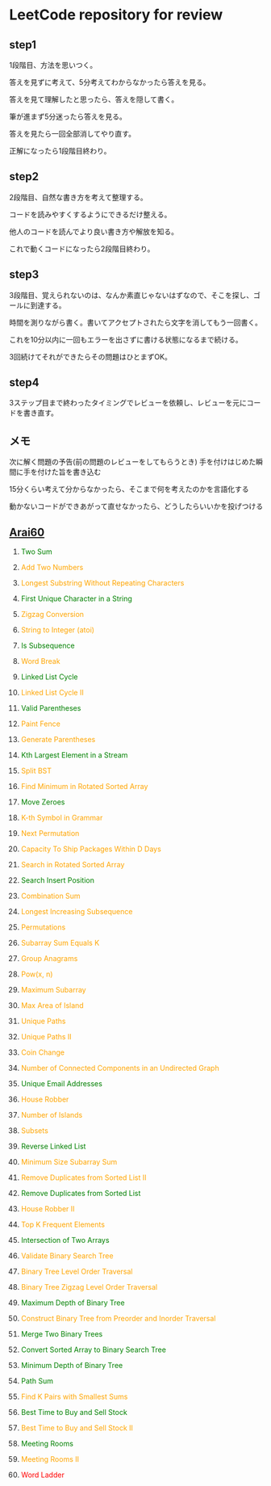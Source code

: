 # LeetCode repository for review

## step1
1段階目、方法を思いつく。

答えを見ずに考えて、5分考えてわからなかったら答えを見る。

答えを見て理解したと思ったら、答えを隠して書く。

筆が進まず5分迷ったら答えを見る。

答えを見たら一回全部消してやり直す。

正解になったら1段階目終わり。
## step2
2段階目、自然な書き方を考えて整理する。

コードを読みやすくするようにできるだけ整える。

他人のコードを読んでより良い書き方や解放を知る。

これで動くコードになったら2段階目終わり。
## step3
3段階目、覚えられないのは、なんか素直じゃないはずなので、そこを探し、ゴールに到達する。

時間を測りながら書く。書いてアクセプトされたら文字を消してもう一回書く。

これを10分以内に一回もエラーを出さずに書ける状態になるまで続ける。

3回続けてそれができたらその問題はひとまずOK。

## step4
3ステップ目まで終わったタイミングでレビューを依頼し、レビューを元にコードを書き直す。

## メモ
次に解く問題の予告(前の問題のレビューをしてもらうとき)
手を付けはじめた瞬間に手を付けた旨を書き込む

15分くらい考えて分からなかったら、そこまで何を考えたのかを言語化する

動かないコードができあがって直せなかったら、どうしたらいいかを投げつける


## [Arai60](https://1kohei1.com/leetcode/)


1. <span style="color:green">Two Sum</span>

2. <span style="color:orange">Add Two Numbers</span>

3. <span style="color:orange">Longest Substring Without Repeating Characters</span>

387. <span style="color:green">First Unique Character in a String</span>

6. <span style="color:orange">Zigzag Conversion</span>

8. <span style="color:orange">String to Integer (atoi)</span>

392. <span style="color:green">Is Subsequence</span>

139. <span style="color:orange">Word Break</span>

141. <span style="color:green">Linked List Cycle</span>

142. <span style="color:orange">Linked List Cycle II</span>

20. <span style="color:green">Valid Parentheses</span>

276. <span style="color:orange">Paint Fence</span>

22. <span style="color:orange">Generate Parentheses</span>

703. <span style="color:green">Kth Largest Element in a Stream</span>

776. <span style="color:orange">Split BST</span>

153. <span style="color:orange">Find Minimum in Rotated Sorted Array</span>

283. <span style="color:green">Move Zeroes</span>

779. <span style="color:orange">K-th Symbol in Grammar</span>

31. <span style="color:orange">Next Permutation</span>

1011. <span style="color:orange">Capacity To Ship Packages Within D Days</span>

33. <span style="color:orange">Search in Rotated Sorted Array</span>

35. <span style="color:green">Search Insert Position</span>

39. <span style="color:orange">Combination Sum</span>

300. <span style="color:orange">Longest Increasing Subsequence</span>

46. <span style="color:orange">Permutations</span>

560. <span style="color:orange">Subarray Sum Equals K</span>

49. <span style="color:orange">Group Anagrams</span>

50. <span style="color:orange">Pow(x, n)</span>

53. <span style="color:orange">Maximum Subarray</span>

695. <span style="color:orange">Max Area of Island</span>

62. <span style="color:orange">Unique Paths</span>

63. <span style="color:orange">Unique Paths II</span>

322. <span style="color:orange">Coin Change</span>

323. <span style="color:orange">Number of Connected Components in an Undirected Graph</span>

929. <span style="color:green">Unique Email Addresses</span>

198. <span style="color:orange">House Robber</span>

200. <span style="color:orange">Number of Islands</span>

78. <span style="color:orange">Subsets</span>

206. <span style="color:green">Reverse Linked List</span>

209. <span style="color:orange">Minimum Size Subarray Sum</span>

82. <span style="color:orange">Remove Duplicates from Sorted List II</span>

83. <span style="color:green">Remove Duplicates from Sorted List</span>

213. <span style="color:orange">House Robber II</span>

347. <span style="color:orange">Top K Frequent Elements</span>

349. <span style="color:green">Intersection of Two Arrays</span>

98. <span style="color:orange">Validate Binary Search Tree</span>

102. <span style="color:orange">Binary Tree Level Order Traversal</span>

103. <span style="color:orange">Binary Tree Zigzag Level Order Traversal</span>

104. <span style="color:green">Maximum Depth of Binary Tree</span>

105. <span style="color:orange">Construct Binary Tree from Preorder and Inorder Traversal</span>

617. <span style="color:green">Merge Two Binary Trees</span>

108. <span style="color:green">Convert Sorted Array to Binary Search Tree</span>

111. <span style="color:green">Minimum Depth of Binary Tree</span>

112. <span style="color:green">Path Sum</span>

373. <span style="color:orange">Find K Pairs with Smallest Sums</span>

121. <span style="color:green">Best Time to Buy and Sell Stock</span>

122. <span style="color:orange">Best Time to Buy and Sell Stock II</span>

252. <span style="color:green">Meeting Rooms</span>

253. <span style="color:orange">Meeting Rooms II</span>

127. <span style="color:red">Word Ladder</span>
